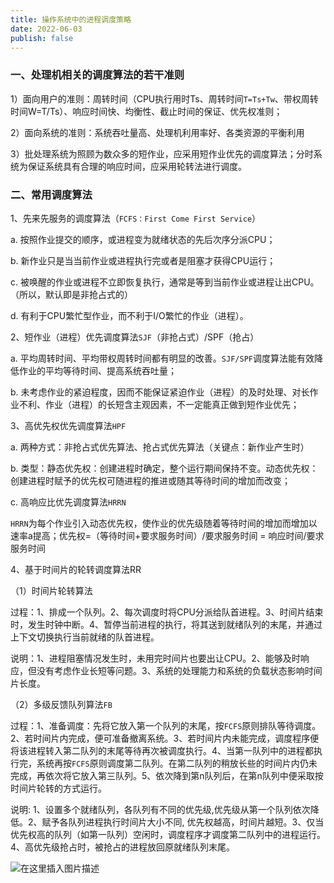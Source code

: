 ```yaml
---
title: 操作系统中的进程调度策略
date: 2022-06-03
publish: false
---
```


### 一、处理机相关的调度算法的若干准则

1）面向用户的准则：周转时间（CPU执行用时Ts、周转时间`T=Ts+Tw`、带权周转时间W=T/Ts）、响应时间快、均衡性、截止时间的保证、优先权准则；

2）面向系统的准则：系统吞吐量高、处理机利用率好、各类资源的平衡利用

3）批处理系统为照顾为数众多的短作业，应采用短作业优先的调度算法；分时系统为保证系统具有合理的响应时间，应采用轮转法进行调度。

### 二、常用调度算法

1、先来先服务的调度算法（`FCFS：First Come First Service`）

a. 按照作业提交的顺序，或进程变为就绪状态的先后次序分派CPU；

b. 新作业只是当当前作业或进程执行完或者是阻塞才获得CPU运行；

c. 被唤醒的作业或进程不立即恢复执行，通常是等到当前作业或进程让出CPU。（所以，默认即是非抢占式的）

d. 有利于CPU繁忙型作业，而不利于I/O繁忙的作业（进程）。

2、短作业（进程）优先调度算法`SJF`（非抢占式）/SPF（抢占）

a. 平均周转时间、平均带权周转时间都有明显的改善。`SJF/SPF`调度算法能有效降低作业的平均等待时间、提高系统吞吐量；

b. 未考虑作业的紧迫程度，因而不能保证紧迫作业（进程）的及时处理、对长作业不利、作业（进程）的长短含主观因素，不一定能真正做到短作业优先；

3、高优先权优先调度算法`HPF`

a. 两种方式：非抢占式优先算法、抢占式优先算法（关键点：新作业产生时）

b. 类型：静态优先权：创建进程时确定，整个运行期间保持不变。动态优先权：创建进程时赋予的优先权可随进程的推进或随其等待时间的增加而改变；

c. 高响应比优先调度算法`HRRN`

`HRRN`为每个作业引入动态优先权，使作业的优先级随着等待时间的增加而增加以速率a提高；优先权=（等待时间+要求服务时间）/要求服务时间 = 响应时间/要求服务时间

4、基于时间片的轮转调度算法RR

（1）时间片轮转算法

过程：1、排成一个队列。2、每次调度时将CPU分派给队首进程。3、时间片结束时，发生时钟中断。4、暂停当前进程的执行，将其送到就绪队列的末尾，并通过上下文切换执行当前就绪的队首进程。

说明：1、进程阻塞情况发生时，未用完时间片也要出让CPU。2、能够及时响应，但没有考虑作业长短等问题。3、系统的处理能力和系统的负载状态影响时间片长度。

（2）多级反馈队列算法`FB`

过程：1、准备调度：先将它放入第一个队列的末尾，按`FCFS`原则排队等待调度。2、若时间片内完成，便可准备撤离系统。3、若时间片内未能完成，调度程序便将该进程转入第二队列的末尾等待再次被调度执行。4、当第一队列中的进程都执行完，系统再按`FCFS`原则调度第二队列。在第二队列的稍放长些的时间片内仍未完成，再依次将它放入第三队列。5、依次降到第n队列后，在第n队列中便采取按时间片轮转的方式运行。

说明: 1、设置多个就绪队列，各队列有不同的优先级,优先级从第一个队列依次降低。2、赋予各队列进程执行时间片大小不同, 优先权越高，时间片越短。3、仅当优先权高的队列（如第一队列）空闲时，调度程序才调度第二队列中的进程运行。4、高优先级抢占时，被抢占的进程放回原就绪队列末尾。

![在这里插入图片描述](https://img-blog.csdnimg.cn/bef708b0f5f04d8fb4840e2fe7395088.png?x-oss-process=image/watermark,type_d3F5LXplbmhlaQ,shadow_50,text_Q1NETiBAbGVlZGNvZGVKb2huMDE=,size_20,color_FFFFFF,t_70,g_se,x_16)

